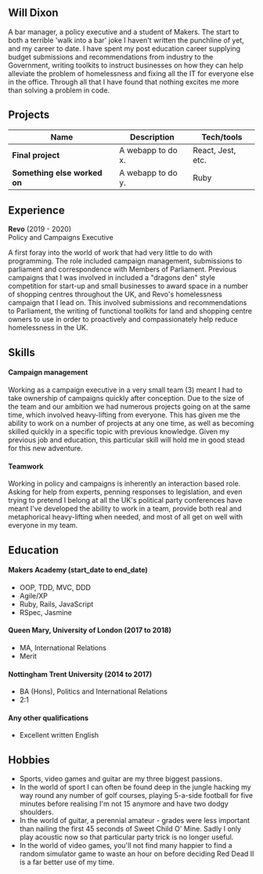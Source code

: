 ## Will Dixon

A bar manager, a policy executive and a student of Makers. The start to both a terrible 'walk into a bar' joke I haven't written the punchline of yet, and my career to date. I have spent my post education career supplying budget submissions and recommendations from industry to the Government, writing toolkits to instruct businesses on how they can help alleviate the problem of homelessness and fixing all the IT for everyone else in the office. Through all that I have found that nothing excites me more than solving a problem in code. 

## Projects

| Name                         | Description       | Tech/tools        |
| ---------------------------- | ----------------- | ----------------- |
| **Final project**            | A webapp to do x. | React, Jest, etc. |
| **Something else worked on** | A webapp to do y. | Ruby              |

## Experience

**Revo** (2019 - 2020)  
Policy and Campaigns Executive

A first foray into the world of work that had very little to do with programming. The role included campaign management, submissions to parliament and correspondence with Members of Parliament. Previous campaigns that I was involved in included a "dragons den" style competition for start-up and small businesses to award space in a number of shopping centres throughout the UK, and Revo's homelessness campaign that I lead on. This involved submissions and recommendations to Parliament, the writing of functional toolkits for land and shopping centre owners to use in order to proactively and compassionately help reduce homelessness in the UK. 

## Skills

#### Campaign management

Working as a campaign executive in a very small team (3) meant I had to take ownership of campaigns quickly after conception. Due to the size of the team and our ambition we had numerous projects going on at the same time, which involved heavy-lifting from everyone. This has given me the ability to work on a number of projects at any one time, as well as becoming skilled quickly in a specific topic with previous knowledge. Given my previous job and education, this particular skill will hold me in good stead for this new adventure.

#### Teamwork

Working in policy and campaigns is inherently an interaction based role. Asking for help from experts, penning responses to legislation, and even trying to pretend I belong at all the UK's political party conferences have meant I've developed the ability to work in a team, provide both real and metaphorical heavy-lifting when needed, and most of all get on well with everyone in my team. 

## Education

#### Makers Academy (start_date to end_date)

- OOP, TDD, MVC, DDD
- Agile/XP
- Ruby, Rails, JavaScript
- RSpec, Jasmine

#### Queen Mary, University of London (2017 to 2018)

- MA, International Relations
- Merit

#### Nottingham Trent University (2014 to 2017)

- BA (Hons), Politics and International Relations
- 2:1

#### Any other qualifications

- Excellent written English

## Hobbies

- Sports, video games and guitar are my three biggest passions. 
- In the world of sport I can often be found deep in the jungle hacking my way round any number of golf courses, playing 5-a-side football for five minutes before realising I'm not 15 anymore and have two dodgy shoulders. 
- In the world of guitar, a perennial amateur - grades were less important than nailing the first 45 seconds of Sweet Child O' Mine. Sadly I only play acoustic now so that particular party trick is no longer useful. 
- In the world of video games, you'll not find many happier to find a random simulator game to waste an hour on before deciding Red Dead II is a far better use of my time. 
